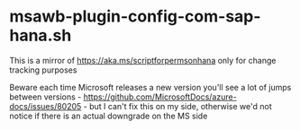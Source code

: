 # msawb-plugin-config-com-sap-hana.sh
This is a mirror of https://aka.ms/scriptforpermsonhana
only for change tracking purposes

Beware each time Microsoft releases a new version you'll see a lot of jumps between versions - https://github.com/MicrosoftDocs/azure-docs/issues/80205 - but I can't fix this on my side, otherwise we'd not notice if there is an actual downgrade on the MS side

